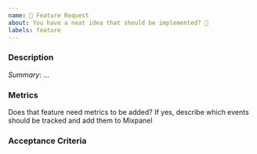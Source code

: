 ```yaml
---
name: 🎉 Feature Request
about: You have a neat idea that should be implemented? 🎩
labels: feature
---
```


<!-- Note -->
<!-- Generally feature requests should go to https://github.com/status-im/feature-specs -->
<!-- Note -->

### Description

[comment]: # (Describe the feature you would like and include designs and Figma links if available.)
[comment]: # (Describe the use cases the implementation should cover. E.g. New users, existing users, public chat, group chat, etc)
*Summary*: ...

### Metrics

Does that feature need metrics to be added? If yes, describe which events should be tracked and add them to Mixpanel

### Acceptance Criteria

[comment]: # (Rules for the future PR to be accepted.)

